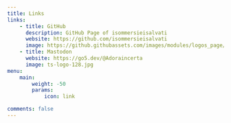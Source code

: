 ```yaml
---
title: Links
links:
    - title: GitHub
      description: GitHub Page of isommersieisalvati
      website: https://github.com/isommersieisalvati
      image: https://github.githubassets.com/images/modules/logos_page/GitHub-Mark.png
    - title: Mastodon
      website: https://go5.dev/@Adoraincerta
      image: ts-logo-128.jpg
menu:
    main:
        weight: -50
        params:
            icon: link

comments: false
---
```

